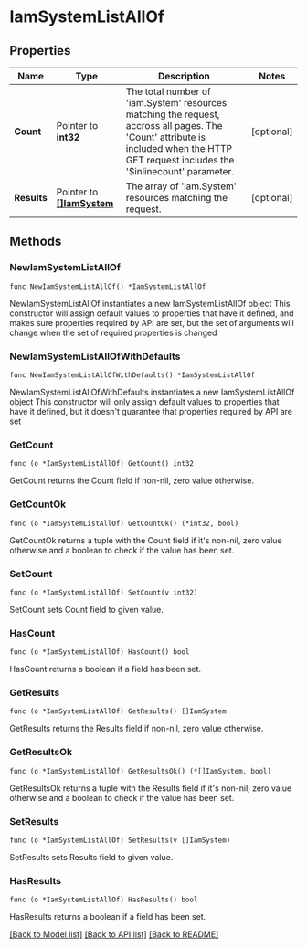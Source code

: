 # IamSystemListAllOf

## Properties

Name | Type | Description | Notes
------------ | ------------- | ------------- | -------------
**Count** | Pointer to **int32** | The total number of &#39;iam.System&#39; resources matching the request, accross all pages. The &#39;Count&#39; attribute is included when the HTTP GET request includes the &#39;$inlinecount&#39; parameter. | [optional] 
**Results** | Pointer to [**[]IamSystem**](iam.System.md) | The array of &#39;iam.System&#39; resources matching the request. | [optional] 

## Methods

### NewIamSystemListAllOf

`func NewIamSystemListAllOf() *IamSystemListAllOf`

NewIamSystemListAllOf instantiates a new IamSystemListAllOf object
This constructor will assign default values to properties that have it defined,
and makes sure properties required by API are set, but the set of arguments
will change when the set of required properties is changed

### NewIamSystemListAllOfWithDefaults

`func NewIamSystemListAllOfWithDefaults() *IamSystemListAllOf`

NewIamSystemListAllOfWithDefaults instantiates a new IamSystemListAllOf object
This constructor will only assign default values to properties that have it defined,
but it doesn't guarantee that properties required by API are set

### GetCount

`func (o *IamSystemListAllOf) GetCount() int32`

GetCount returns the Count field if non-nil, zero value otherwise.

### GetCountOk

`func (o *IamSystemListAllOf) GetCountOk() (*int32, bool)`

GetCountOk returns a tuple with the Count field if it's non-nil, zero value otherwise
and a boolean to check if the value has been set.

### SetCount

`func (o *IamSystemListAllOf) SetCount(v int32)`

SetCount sets Count field to given value.

### HasCount

`func (o *IamSystemListAllOf) HasCount() bool`

HasCount returns a boolean if a field has been set.

### GetResults

`func (o *IamSystemListAllOf) GetResults() []IamSystem`

GetResults returns the Results field if non-nil, zero value otherwise.

### GetResultsOk

`func (o *IamSystemListAllOf) GetResultsOk() (*[]IamSystem, bool)`

GetResultsOk returns a tuple with the Results field if it's non-nil, zero value otherwise
and a boolean to check if the value has been set.

### SetResults

`func (o *IamSystemListAllOf) SetResults(v []IamSystem)`

SetResults sets Results field to given value.

### HasResults

`func (o *IamSystemListAllOf) HasResults() bool`

HasResults returns a boolean if a field has been set.


[[Back to Model list]](../README.md#documentation-for-models) [[Back to API list]](../README.md#documentation-for-api-endpoints) [[Back to README]](../README.md)


